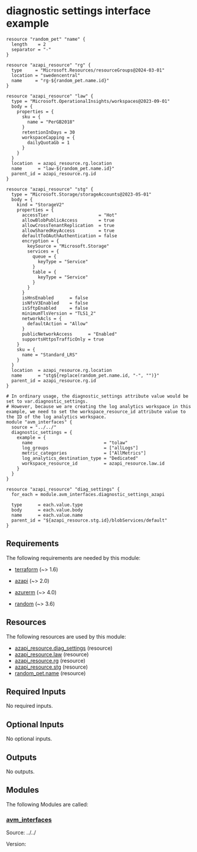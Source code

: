 <!-- BEGIN_TF_DOCS -->
# diagnostic settings interface example

```hcl
resource "random_pet" "name" {
  length    = 2
  separator = "-"
}

resource "azapi_resource" "rg" {
  type     = "Microsoft.Resources/resourceGroups@2024-03-01"
  location = "swedencentral"
  name     = "rg-${random_pet.name.id}"
}

resource "azapi_resource" "law" {
  type = "Microsoft.OperationalInsights/workspaces@2023-09-01"
  body = {
    properties = {
      sku = {
        name = "PerGB2018"
      }
      retentionInDays = 30
      workspaceCapping = {
        dailyQuotaGb = 1
      }
    }
  }
  location  = azapi_resource.rg.location
  name      = "law-${random_pet.name.id}"
  parent_id = azapi_resource.rg.id
}

resource "azapi_resource" "stg" {
  type = "Microsoft.Storage/storageAccounts@2023-05-01"
  body = {
    kind = "StorageV2"
    properties = {
      accessTier                   = "Hot"
      allowBlobPublicAccess        = true
      allowCrossTenantReplication  = true
      allowSharedKeyAccess         = true
      defaultToOAuthAuthentication = false
      encryption = {
        keySource = "Microsoft.Storage"
        services = {
          queue = {
            keyType = "Service"
          }
          table = {
            keyType = "Service"
          }
        }
      }
      isHnsEnabled      = false
      isNfsV3Enabled    = false
      isSftpEnabled     = false
      minimumTlsVersion = "TLS1_2"
      networkAcls = {
        defaultAction = "Allow"
      }
      publicNetworkAccess      = "Enabled"
      supportsHttpsTrafficOnly = true
    }
    sku = {
      name = "Standard_LRS"
    }
  }
  location  = azapi_resource.rg.location
  name      = "stg${replace(random_pet.name.id, "-", "")}"
  parent_id = azapi_resource.rg.id
}

# In ordinary usage, the diagnostic_settings attribute value would be set to var.diagnostic_settings.
# However, because we are creating the log analytics workspace in this example, we need to set the workspace_resource_id attribute value to the ID of the log analytics workspace.
module "avm_interfaces" {
  source = "../../"
  diagnostic_settings = {
    example = {
      name                           = "tolaw"
      log_groups                     = ["allLogs"]
      metric_categories              = ["AllMetrics"]
      log_analytics_destination_type = "Dedicated"
      workspace_resource_id          = azapi_resource.law.id
    }
  }
}

resource "azapi_resource" "diag_settings" {
  for_each = module.avm_interfaces.diagnostic_settings_azapi

  type      = each.value.type
  body      = each.value.body
  name      = each.value.name
  parent_id = "${azapi_resource.stg.id}/blobServices/default"
}
```

<!-- markdownlint-disable MD033 -->
## Requirements

The following requirements are needed by this module:

- <a name="requirement_terraform"></a> [terraform](#requirement\_terraform) (~> 1.6)

- <a name="requirement_azapi"></a> [azapi](#requirement\_azapi) (~> 2.0)

- <a name="requirement_azurerm"></a> [azurerm](#requirement\_azurerm) (~> 4.0)

- <a name="requirement_random"></a> [random](#requirement\_random) (~> 3.6)

## Resources

The following resources are used by this module:

- [azapi_resource.diag_settings](https://registry.terraform.io/providers/azure/azapi/latest/docs/resources/resource) (resource)
- [azapi_resource.law](https://registry.terraform.io/providers/azure/azapi/latest/docs/resources/resource) (resource)
- [azapi_resource.rg](https://registry.terraform.io/providers/azure/azapi/latest/docs/resources/resource) (resource)
- [azapi_resource.stg](https://registry.terraform.io/providers/azure/azapi/latest/docs/resources/resource) (resource)
- [random_pet.name](https://registry.terraform.io/providers/hashicorp/random/latest/docs/resources/pet) (resource)

<!-- markdownlint-disable MD013 -->
## Required Inputs

No required inputs.

## Optional Inputs

No optional inputs.

## Outputs

No outputs.

## Modules

The following Modules are called:

### <a name="module_avm_interfaces"></a> [avm\_interfaces](#module\_avm\_interfaces)

Source: ../../

Version:

<!-- END_TF_DOCS -->
